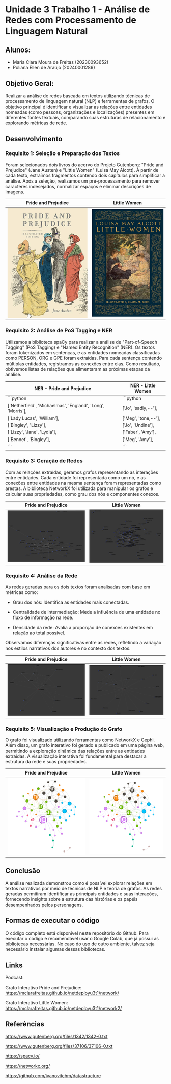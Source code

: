 
# Unidade 3 Trabalho 1 - Análise de Redes com Processamento de Linguagem Natural

## Alunos:  
- Maria Clara Moura de Freitas (20230093652)
- Poliana Ellen de Araújo (20240001289)

## Objetivo Geral:  

Realizar a análise de redes baseada em textos utilizando técnicas de processamento de linguagem natural (NLP) e ferramentas de grafos. O objetivo principal é identificar e visualizar as relações entre entidades nomeadas (como pessoas, organizações e localizações) presentes em diferentes fontes textuais, comparando suas estruturas de relacionamento e explorando métricas de rede.


## Desenvolvimento

### Requisito 1: Seleção e Preparação dos Textos
Foram selecionados dois livros do acervo do Projeto Gutenberg: "Pride and Prejudice" (Jane Austen) e "Little Women" (Luisa May Alcott). A partir de cada texto, extraímos fragmentos contendo dois capítulos para simplificar a análise. Após a seleção, realizamos um pré-processamento para remover caracteres indesejados, normalizar espaços e eliminar descrições de imagens.

|                       **Pride and Prejudice**          |     **Little Women**       |
|--------------------------------------------------------|----------------------------------|
| ![PaP Book](https://github.com/polianaraujo/aed2/blob/main/U3T1/Imagens/PaP_book.jpg) | ![LW Book](https://github.com/polianaraujo/aed2/blob/main/U3T1/Imagens/LW_book.jpg) |

### Requisito 2: Análise de PoS Tagging e NER
Utilizamos a biblioteca spaCy para realizar a análise de "Part-of-Speech Tagging" (PoS Tagging) e "Named Entity Recognition" (NER). Os textos foram tokenizados em sentenças, e as entidades nomeadas classificadas como PERSON, ORG e GPE foram extraídas. Para cada sentença contendo múltiplas entidades, registramos as conexões entre elas. Como resultado, obtivemos listas de relações que alimentaram as próximas etapas da análise.

|                       **NER - Pride and Prejudice**          |     **NER - Little Women**       |
|--------------------------------------------------------------|----------------------------------|
| ```python                                                    | ```python                        |
| ['Netherfield', 'Michaelmas', 'England', 'Long', 'Morris'],  | ['Jo', 'sadly,--'],              |
| ['Lady Lucas', 'William'],                                   | ['Meg', 'tone,--'],              |
| ['Bingley', 'Lizzy'],                                        | ['Jo', 'Undine'],                |
| ['Lizzy', 'Jane', 'Lydia'],                                  | ['Faber', 'Amy'],                |
| ['Bennet', 'Bingley'],                                       | ['Meg', 'Amy'],                  |
| ```                                                          | ```                              |


### Requisito 3: Geração de Redes
Com as relações extraídas, geramos grafos representando as interações entre entidades. Cada entidade foi representada como um nó, e as conexões entre entidades na mesma sentença foram representadas como arestas. A biblioteca NetworkX foi utilizada para manipular os grafos e calcular suas propriedades, como grau dos nós e componentes conexos.

|     Pride and Prejudice     |         Little Women       |
|-----------------------------|----------------------------|
| ![PaP Graph](https://github.com/polianaraujo/aed2/blob/main/U3T1/Imagens/PaP_graph.png) | ![LW Graph](https://github.com/polianaraujo/aed2/blob/main/U3T1/Imagens/LW_graph.png) |

### Requisito 4: Análise da Rede
As redes geradas para os dois textos foram analisadas com base em métricas como:

* Grau dos nós: Identifica as entidades mais conectadas.

* Centralidade de intermediação: Mede a influência de uma entidade no fluxo de informação na rede.

* Densidade da rede: Avalia a proporção de conexões existentes em relação ao total possível.

Observamos diferenças significativas entre as redes, refletindo a variação nos estilos narrativos dos autores e no contexto dos textos.

|     Pride and Prejudice     |         Little Women       |
|-----------------------------|----------------------------|
| ![PaP Graph Ego](https://github.com/polianaraujo/aed2/blob/main/U3T1/Imagens/PaP_graph_elizab.png) | ![LW Graph Ego](https://github.com/polianaraujo/aed2/blob/main/U3T1/Imagens/LW_graph_amy.png) |

### Requisito 5: Visualização e Produção do Grafo
O grafo foi visualizado utilizando ferramentas como NetworkX e Gephi. Além disso, um grafo interativo foi gerado e publicado em uma página web, permitindo a exploração dinâmica das relações entre as entidades extraídas. A visualização interativa foi fundamental para destacar a estrutura da rede e suas propriedades.

|     Pride and Prejudice     |         Little Women       |
|-----------------------------|----------------------------|
| ![PaP Graph](https://github.com/polianaraujo/aed2/blob/main/U3T1/Imagens/PaP.png) | ![LW Graph](https://github.com/polianaraujo/aed2/blob/main/U3T1/Imagens/PaP.png) |

## Conclusão
A análise realizada demonstrou como é possível explorar relações em textos narrativos por meio de técnicas de NLP e teoria de grafos. As redes geradas permitiram identificar as principais entidades e suas interações, fornecendo insights sobre a estrutura das histórias e os papéis desempenhados pelos personagens.

## Formas de executar o código

O código completo está disponível neste repositório do Github. Para executar o código é recomendável usar o Google Colab, que já possui as bibliotecas necessárias. No caso do uso de outro ambiente, talvez seja necessário instalar algumas dessas bibliotecas.


## Links
Podcast:

Grafo Interativo Pride and Prejudice: https://mclarafreitas.github.io/netdeployu3t1/network/

Grafo Interativo Little Women: https://mclarafreitas.github.io/netdeployu3t1/network2/

## Referências
https://www.gutenberg.org/files/1342/1342-0.txt

https://www.gutenberg.org/files/37106/37106-0.txt

https://spacy.io/

https://networkx.org/

https://github.com/ivanovitchm/datastructure

